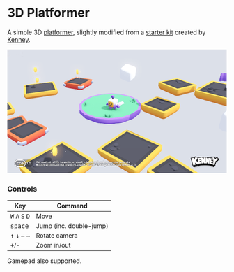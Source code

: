 # 3D Platformer

A simple 3D [platformer](https://en.wikipedia.org/wiki/Platformer), slightly modified from a [starter kit](https://github.com/KenneyNL/Starter-Kit-3D-Platformer) created by [Kenney](https://kenney.nl).

<p align="center"><img src="screenshots/screenshot.png"/></p>

### Controls

| Key | Command |
| --- | --- |
| <kbd>W</kbd> <kbd>A</kbd> <kbd>S</kbd> <kbd>D</kbd> | Move |
| <kbd>space</kbd> | Jump (inc. double-jump) |
| <kbd>↑</kbd> <kbd>↓</kbd> <kbd>←</kbd> <kbd>→</kbd> | Rotate camera |
| <kbd>+</kbd>/<kbd>-</kbd> | Zoom in/out |

Gamepad also supported.
